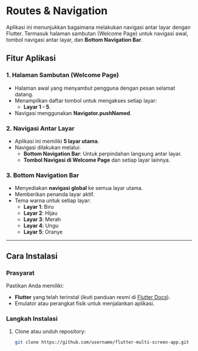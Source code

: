 # Routes & Navigation

Aplikasi ini menunjukkan bagaimana melakukan navigasi antar layar dengan Flutter. Termasuk halaman sambutan (Welcome Page) untuk navigasi awal, tombol navigasi antar layar, dan **Bottom Navigation Bar**.

## Fitur Aplikasi

### 1. Halaman Sambutan (Welcome Page)
- Halaman awal yang menyambut pengguna dengan pesan selamat datang.
- Menampilkan daftar tombol untuk mengakses setiap layar:
  - **Layar 1 - 5**.
- Navigasi menggunakan **Navigator.pushNamed**.

### 2. Navigasi Antar Layar
- Aplikasi ini memiliki **5 layar utama**.
- Navigasi dilakukan melalui:
  - **Bottom Navigation Bar**: Untuk perpindahan langsung antar layar.
  - **Tombol Navigasi di Welcome Page** dan setiap layar lainnya.

### 3. Bottom Navigation Bar
- Menyediakan **navigasi global** ke semua layar utama.
- Memberikan penanda layar aktif.
- Tema warna untuk setiap layar:
  - **Layar 1**: Biru
  - **Layar 2**: Hijau
  - **Layar 3**: Merah
  - **Layar 4**: Ungu
  - **Layar 5**: Oranye

---

## Cara Instalasi
### Prasyarat
Pastikan Anda memiliki:
- **Flutter** yang telah terinstal (ikuti panduan resmi di [Flutter Docs](https://docs.flutter.dev/get-started/install)).
- Emulator atau perangkat fisik untuk menjalankan aplikasi.

### Langkah Instalasi
1. Clone atau unduh repository:
   ```bash
   git clone https://github.com/username/flutter-multi-screen-app.git
